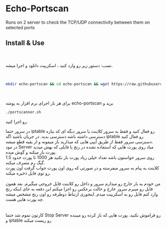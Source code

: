 # Echo-Portscan
Runs on 2 server to check the TCP/UDP connectivity between them on selected ports 


## Install & Use



<br><br>
نصب: دستور زیر رو وارد کنید ،  اسکریپت دانلود و اجرا میشه.

<br>


```sh
mkdir echo-portscan && cd echo-portscan && wget https://raw.githubusercontent.com/persian-michael-scott/Echo-Portscan/refs/heads/main/portscanner.sh && chmod +x portscanner.sh && ./portscanner.sh
```
<br>

 برای هر بار اجرای نرم افزار به پوشه echo-portscan برید و
 ```sh
./portscanner.sh
```
رو اجرا کنید.
<br>

در سرور حتما iptable رو فعال کنید و فقط به سرور کلاینت یا سرور دیگه ای که نیازه دسترسی داشته باشه دسترسی بدید.
در جریان باشید اگه iptable رو فعال کنید دسترسی سرور فقط از طریق آیپی هایی که میذارید باز میمونه و از بقیه قطع میشه.
<br>
در مود Server میاد روی پورت هایی که استفاده نشده در رنج یا فایلی که بهش میدید پورت باز میکنه و گوش میده.
<br>
روی سرور حواستون باشه تعداد خیلی زیاد پورت باز نکنید هر 1000 تا پورت حدود 1.5 گیگ رم مصرف میکنه.
<br>
کلاینت یه پیام به سرور میفرسته و در صورتی که روی اون پورت جواب گرفت اون پورت رو توی فایل ذخیره میکنه.
<br>
<br>
من خودم یه بار خارج رو میذارم سرور و داخل رو کلاینت فایل خروجی میگیرم. بعد همون فایل رو میبرم سرور خارج و حالت برعکس رو اجرا میکنم این دفعه به جای اینکه رنج وارد کنم فایل رو به اسکریپت میدم. اینجوری ارتباط دوطرفه رو اون رنج مشخص میشه چه پورت هایی هست.
<br>
<br><br>
کارتون تموم شد حتما Stop Server رو فراموش نکنید. پورت هایی که باز کرده رو میبنده و iptable رو ریست میکنه
